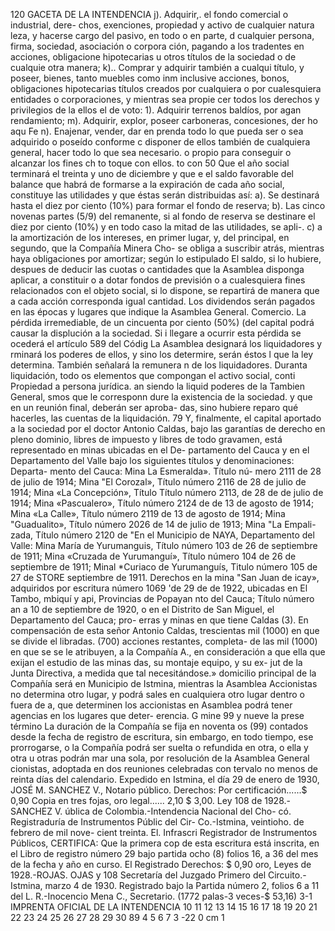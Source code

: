 120
GACETA DE LA INTENDENCIA
j). Adquirir,. el fondo comercial o industrial, dere-
chos, exenciones, propiedad y activo de cualquier natura
leza, y hacerse cargo del pasivo, en todo o en parte, d
cualquier persona, firma, sociedad, asociación o corpora
ción, pagando a los tradentes en acciones, obligacione
hipotecarias u otros títulos de la sociedad o de cualquie
otra manera;
k).. Comprar y adquirir también a cualqui
título, y poseer, bienes, tanto muebles como inm
inclusive acciones, bonos, obligaciones hipotecarias
títulos creados por cualquiera o por cualesquiera
entidades o corporaciones, y mientras sea propie
cer todos los derechos y privilegios de la
ellos el de voto:
1). Adquirir terrenos baldíos, por
agan
rendamiento;
m). Adquirir, explor, poseer
carboneras, concesiones, der ho
aqu
Fe
n).
Enajenar, vender,
dar en prenda todo lo que pueda ser
o sea adquirido o poseído conforme c
disponer de ellos también de cualquiera
general, hacer todo lo que sea necesario.
o propio para conseguir o alcanzar los fines ch
to toque con ellos.
to con
50 Que el año social terminará el treinta y uno de
diciembre y que
e el saldo favorable del balance que habrá
de formarse a la expiración de cada año social, constituye
las utilidades y que éstas serán distribuidas así:
a). Se destinará hasta el diez por ciento (10%) para
formar el fondo de reserva;
b). Las cinco novenas partes (5/9) del remanente,
si al fondo de reserva se destinare el diez por ciento
(10%) y en todo caso la mitad de las utilidades, se apli-.
c)
a la amortización de los intereses, en primer lugar, y,
del principal, en segundo, que la Compañía Minera Cho-
se obliga a suscribir
atrás, mientras haya obligaciones por amortizar;
según lo estipulado
El saldo, si lo hubiere, despues de deducir las
cuotas o cantidades que la Asamblea disponga aplicar, a
constituir o a dotar fondos de previsión o a cualesquiera
fines relacionados con el objeto social, si lo dispone, se
repartirá de manera que a cada acción corresponda igual
cantidad.
Los dividendos serán pagados en las épocas y lugares
que indique la Asamblea General.
Comercio.
La pérdida irremediable, de un cincuenta por
ciento (50%) (del capital podrá causar la displución a
la
sociedad. Si
i llegare a ocurrir esta pérdida se ocederá
el artículo 589 del Códig
La Asamblea designará los liquidadores y rminará los
poderes de ellos, y sino los determire, serán éstos l
que la ley determina. También señalará la remunera n
de los liquidadores. Duranta liquidación, todo os
elementos que compongan el activo social, conti
Propiedad a persona jurídica.
an
siendo
la liquid
poderes de la
Tambien
General,
smos que le corresponn dure la existencia de la
sociedad.
y que en un reunión final, deberán ser aproba-
das, sino hubiere reparo qué hacerles, las cuentas de la
liquidación.
79 Y, finalmente, el capital aportado a la sociedad
por el doctor Antonio Caldas, bajo las garantías de derecho
en pleno dominio, libres de impuesto y libres de todo
gravamen, está representado en minas ubicadas en
el De-
partamento del Cauca y en el Departamento del
Valle
bajo los siguientes títulos y denominaciones:
Departa-
mento del Cauca: Mina La Esmeralda». Título nú-
mero 2111 de 28 de julio de 1914; Mina "El Corozal»,
Título número 2116 de 28 de julio de 1914; Mina «La
Concepción», Título
Título número 2113, de 28 de
de julio de
1914;
Mina
«Pascualero», Título número 2124 de
de 13 de
agosto de 1914; Mina «La Calle», Título número 2119
de 13 de agosto de 1914; Mina "Guadualito», Título
número 2026 de 14 de julio de 1913; Mina "La Empali-
zada, Título número 2120 de
"En el Municipio de NAYA, Departamento del Valle:
Mina María de Yurumanguis, Título número 103 de 26
de septiembre de 1911; Mina «Cruzada de Yurumanguí»,
Título número 104 de 26 de septiembre de 1911; Minal
*Curiaco de Yurumanguís, Titulo número 105 de 27 de
STORE
septiembre de 1911. Derechos en la mina "San Juan de
icay», adquiridos por escritura número 1069 'de 29 de
de 1922, ubicadas en
El Tambo,
mbiquí y api, Provincias de Popayan
nto del Cauca; Título número
an a 10 de septiembre de 1920,
o en el Distrito de San Miguel,
el Departamento del Cauca; pro-
erras y minas en que tiene Caldas
(3). En compensación de esta
señor Antonio Caldas, trescientas
mil (1000) en que se divide el
libradas.
(700) acciones restantes, completa-
de las mil (1000) en que se
se le atribuyen, a la Compañía
A., en consideración a que ella
que exijan el estudio de las minas
das, su montaje equipo, y su ex-
jut de la Junta Directiva, a medida que tal
necesitándose.»
domicilio principal de la Compañía será en
Municipio de Istmina, mientras la Asamblea
Accionistas no determina otro lugar, y podrá
sales en cualquiera otro lugar dentro o fuera de
a, que determinen los accionistas en Asamblea
podrá tener agencias en los lugares que deter-
erencia.
G
mine
99
y nueve
la prese
término
La duración de la Compañía se fija en noventa
os (99) contados desde la fecha de registro de
escritura, sin embargo, en todo tiempo, ese
prorrogarse, o la Compañía podrá ser
suelta o refundida en otra, o ella y otra u otras podrán
mar una sola, por resolución de la Asamblea General
cionistas, adoptada en dos reuniones celebradas con
tervalo no menos de reinta días del calendario.
Expedido en Istmina, el día 29 de enero de 1930,
JOSÉ M. SANCHEZ V., Notario público.
Derechos: Por certificación......$ 0,90
Copia en tres fojas, oro legal...... 2,10 $ 3,00. Ley
108 de 1928.-SANCHEZ V.
ública de Colombia.-Intendencia Nacional del Cho-
có. Registraduría de Instrumentos Públic del Cir-
Co.-Istmina, veintioho. de febrero de mil nove-
cient treinta.
El. Infrascri Registrador de Instrumentos Públicos,
CERTIFICA:
Que la primera cop de esta escritura está inscrita,
en el Libro de registro número 29 bajo partida ocho (8)
folios 16, a 36 del mes de la fecha y año en curso.
El Registrado
Derechos: $ 0,90 oro, Leyes
de 1928.-ROJAS.
OJAS
y 108
Secretaría del Juzgado Primero del Circuito.-Istmina,
marzo 4 de 1930.
Registrado bajo la Partida número 2, folios 6 a 11
del L. R.-Inocencio Mena C., Secretario.
(1772 palas-3 veces-$ 53,16)
3-1
IMPRENTA OFICIAL DE LA INTENDENCIA
10 11 12 13 14 15 16 17 18 19 20 21 22 23 24 25 26 27 28 29 30
89
4 5 6 7
3
-22
0 cm 1